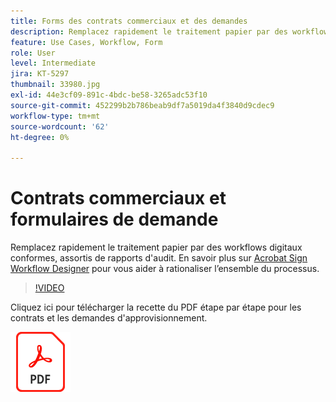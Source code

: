 ```yaml
---
title: Forms des contrats commerciaux et des demandes
description: Remplacez rapidement le traitement papier par des workflows digitaux conformes, assortis de rapports d'audit
feature: Use Cases, Workflow, Form
role: User
level: Intermediate
jira: KT-5297
thumbnail: 33980.jpg
exl-id: 44e3cf09-891c-4bdc-be58-3265adc53f10
source-git-commit: 452299b2b786beab9df7a5019da4f3840d9cdec9
workflow-type: tm+mt
source-wordcount: '62'
ht-degree: 0%

---
```


# Contrats commerciaux et formulaires de demande

Remplacez rapidement le traitement papier par des workflows digitaux conformes, assortis de rapports d&#39;audit. En savoir plus sur [Acrobat Sign Workflow Designer](../admin/building-a-custom-workflow.md) pour vous aider à rationaliser l’ensemble du processus.

>[!VIDEO](https://video.tv.adobe.com/v/33980?quality=12&learn=on&hidetitle=true)

Cliquez ici pour télécharger la recette du PDF étape par étape pour les contrats et les demandes d&#39;approvisionnement.

[![Télécharger la recette du PDF](../assets/acrobat_PDF_96.png)](../assets/adobe-sign_set_up_a_workflow_use_case.pdf)
